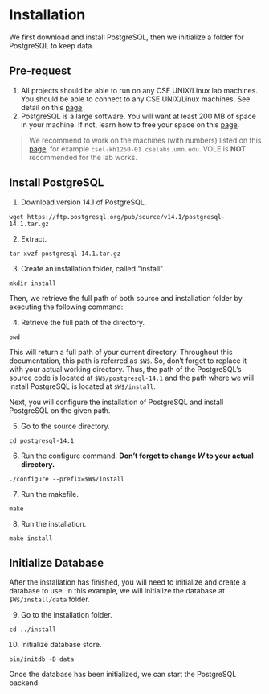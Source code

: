 # Installation

We first download and install PostgreSQL, then we initialize a folder for PostgreSQL to keep data.

## Pre-request
1. All projects should be able to run on any CSE UNIX/Linux lab machines. You should be able to connect to any CSE UNIX/Linux machines. See detail on this [page](./machine.md)
2. PostgreSQL is a large software. You will want at least 200 MB of space in your machine. If not, learn how to free your space on this [page](https://cse.umn.edu/cseit/self-help-guides/disk-quota-free-your-space).

> We recommend to work on the machines (with numbers) listed on this [page](https://cse.umn.edu/cseit/classrooms-labs), for example `csel-kh1250-01.cselabs.umn.edu`. VOLE is **NOT** recommended for the lab works.

## Install PostgreSQL

1. Download version 14.1 of PostgreSQL.
<pre><code>wget https://ftp.postgresql.org/pub/source/v14.1/postgresql-14.1.tar.gz</code></pre>

2. Extract.
<pre><code>tar xvzf postgresql-14.1.tar.gz</code></pre>

3. Create an installation folder, called “install”.
<pre><code>mkdir install</code></pre>

Then, we retrieve the full path of both source and installation folder by executing the following command:

4. Retrieve the full path of the directory.
<pre><code>pwd</code></pre>

This will return a full path of your current directory. Throughout this documentation, this path is referred as `$W$`. So, don’t forget to replace it with your actual working directory. Thus, the path of the PostgreSQL’s source code is located at `$W$/postgresql-14.1` and the path where we will install PostgreSQL is located at `$W$/install`.

Next, you will configure the installation of PostgreSQL and install PostgreSQL on the given path.

5. Go to the source directory.
<pre><code>cd postgresql-14.1</code></pre>

6. Run the configure command. **Don’t forget to change $W$ to your actual directory.**
<pre><code>./configure --prefix=$W$/install</code></pre>

7. Run the makefile.
<pre><code>make</code></pre>

8. Run the installation.
<pre><code>make install</code></pre>

## Initialize Database

After the installation has finished, you will need to initialize and create a database to use. In this example, we will initialize the database at `$W$/install/data` folder.

9. Go to the installation folder.
<pre><code>cd ../install</code></pre>

10. Initialize database store.
<pre><code>bin/initdb -D data</code></pre>
Once the database has been initialized, we can start the PostgreSQL backend.